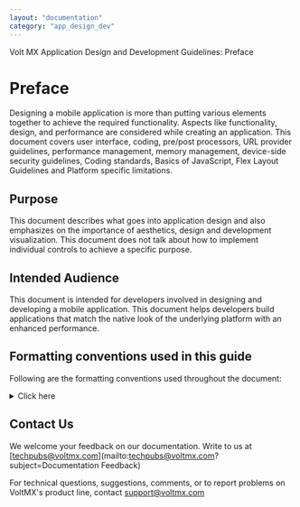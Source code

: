 ```yaml
---
layout: "documentation"
category: "app_design_dev"
---
```

                           

Volt MX  Application Design and Development Guidelines: Preface

Preface
=======

Designing a mobile application is more than putting various elements together to achieve the required functionality. Aspects like functionality, design, and performance are considered while creating an application. This document covers user interface, coding, pre/post processors, URL provider guidelines, performance management, memory management, device-side security guidelines, Coding standards, Basics of JavaScript, Flex Layout Guidelines and Platform specific limitations.

Purpose
-------

This document describes what goes into application design and also emphasizes on the importance of aesthetics, design and development visualization. This document does not talk about how to implement individual controls to achieve a specific purpose.

Intended Audience
-----------------

This document is intended for developers involved in designing and developing a mobile application. This document helps developers build applications that match the native look of the underlying platform with an enhanced performance.

Formatting conventions used in this guide
-----------------------------------------

Following are the formatting conventions used throughout the document:


<details close markdown="block"><summary>Click here</summary>

  
| Conventions | Explanation |
| --- | --- |
| Monospace | User input text, system prompts, and responses File path Commands Program code File names |
| _Italic_ | Emphasis Names of books and documents New terminology |
| **Bold** | Windows Menus Buttons Icons Fields Tabs Folders |
| [URL](http://a/) | Active link to a URL. |
| _Note_ | Provides helpful hints or additional information. |
| _Important_ | Highlights actions or information that might cause problems to systems or data. |
</details>

Contact Us
----------

We welcome your feedback on our documentation. Write to us at [techpubs@voltmx.com](mailto:techpubs@voltmx.com?subject=Documentation Feedback)

For technical questions, suggestions, comments, or to report problems on VoltMX's product line, contact [support@voltmx.com](mailto:prodsupport@voltmx.com)
